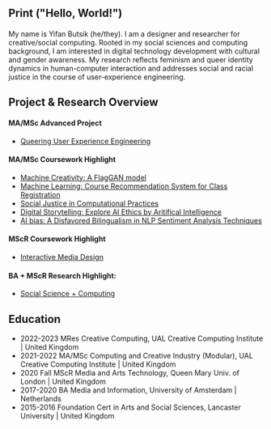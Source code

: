 ## Print ("Hello, World!")
#### 
My name is Yifan Butsik (he/they). I am a designer and researcher for creative/social computing. Rooted in my social sciences and computing background, I am interested in digital technology development with cultural and gender awareness. My research reflects feminism and queer identity dynamics in human-computer interaction and addresses social and racial justice in the course of user-experience engineering. 


## Project & Research Overview 
#### MA/MSc Advanced Project
* [Queering User Experience Engineering]()

#### MA/MSc Coursework Highlight 

* [Machine Creativity: A FlagGAN model](https://github.com/Yifan-FENG/ai4meida-ual)
* [Machine Learning: Course Recommendation System for Class Registration](https://github.com/Yifan-FENG/personalization-ual)
* [Social Justice in Computational Practices](https://github.com/Yifan-FENG/feministcoding-ual)
* [Digital Storytelling: Explore AI Ethics by Aritifical Intelligence](https://github.com/Yifan-FENG/machineintelligence-ual)
* [AI bias: A Disfavored Bilingualism in NLP Sentiment Analysis Techniques](https://yfeng.cargo.site)

#### MScR Coursework Highlight 
* [Interactive Media Design](https://github.com/Yifan-FENG/interactivedmt-qmul)

#### BA + MScR Research Highlight: 
* [Social Science + Computing](https://github.com/Yifan-FENG/uxresearch-qmul-uva)

## Education 

* 2022-2023 MRes Creative Computing, UAL Creative Computing Institute | United Kingdom
* 2021-2022 MA/MSc Computing and Creative Industry (Modular), UAL Creative Computing Institute | United Kingdom
* 2020 Fall MScR Media and Arts Technology, Queen Mary Univ. of London | United Kingdom
* 2017-2020 BA Media and Information, University of Amsterdam | Netherlands 
* 2015-2016 Foundation Cert in Arts and Social Sciences, Lancaster University | United Kingdom
